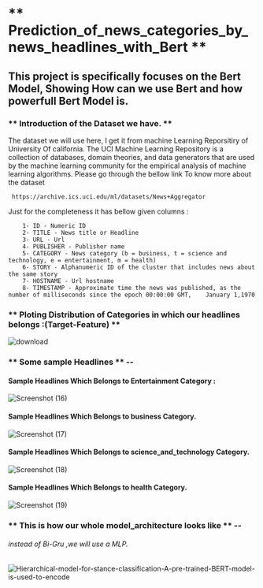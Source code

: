 # ** Prediction_of_news_categories_by_news_headlines_with_Bert **

## This project is specifically focuses on the Bert Model, Showing How can we use Bert and how powerfull Bert Model is.

### ** Introduction of the Dataset we have. **
The dataset we will use here, I get it from machine Learning Reporsitiry of University Of california. The UCI Machine Learning Repository is a collection of databases, domain theories, and data generators that are used by the machine learning community for the empirical analysis of machine learning algorithms. Please go through the bellow link To know more about the dataset 

     https://archive.ics.uci.edu/ml/datasets/News+Aggregator
     
Just for the completeness it has bellow given columns :

        1- ID - Numeric ID
        2- TITLE - News title or Headline
        3- URL - Url
        4- PUBLISHER - Publisher name
        5- CATEGORY - News category (b = business, t = science and technology, e = entertainment, m = health)
        6- STORY - Alphanumeric ID of the cluster that includes news about the same story
        7- HOSTNAME - Url hostname
        8- TIMESTAMP - Approximate time the news was published, as the number of milliseconds since the epoch 00:00:00 GMT,    January 1,1970
 
### ** Ploting Distribution of Categories in which our headlines belongs :(Target-Feature) **
![download](https://user-images.githubusercontent.com/61959483/128489750-2f41ca80-a416-409c-887c-a4e7e37b5706.png)

### ** Some sample Headlines ** --

#### Sample Headlines Which Belongs to Entertainment Category :
![Screenshot (16)](https://user-images.githubusercontent.com/61959483/128490829-2e92835a-767e-4628-9934-16e695b8b913.png)

#### Sample Headlines Which Belongs to business Category.
![Screenshot (17)](https://user-images.githubusercontent.com/61959483/128490956-beb10841-9069-4621-b6af-62ef347fd9bf.png)

#### Sample Headlines Which Belongs to science_and_technology Category.
![Screenshot (18)](https://user-images.githubusercontent.com/61959483/128491055-a2639faf-7e2b-45bf-8061-55279d5a3114.png)

#### Sample Headlines Which Belongs to health Category.
![Screenshot (19)](https://user-images.githubusercontent.com/61959483/128491132-8265b11d-8b6b-423f-a562-a3fb1f7c4fa0.png)


### ** This is how our whole model_architecture looks like ** --
###### instead of Bi-Gru ,we will use a MLP.

![Hierarchical-model-for-stance-classification-A-pre-trained-BERT-model-is-used-to-encode](https://user-images.githubusercontent.com/61959483/128492341-30eafe80-2cab-4266-99ec-5225abf00878.png)










